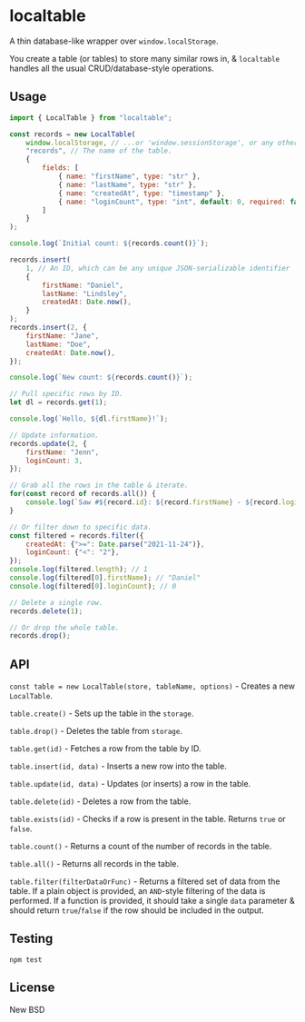 # localtable

A thin database-like wrapper over `window.localStorage`.

You create a table (or tables) to store many similar rows in, & `localtable`
handles all the usual CRUD/database-style operations.


## Usage

```javascript
import { LocalTable } from "localtable";

const records = new LocalTable(
    window.localStorage, // ...or 'window.sessionStorage', or any other 'Storage'-like object.
    "records", // The name of the table.
    {
        fields: [
            { name: "firstName", type: "str" },
            { name: "lastName", type: "str" },
            { name: "createdAt", type: "timestamp" },
            { name: "loginCount", type: "int", default: 0, required: false },
        ]
    }
);

console.log(`Initial count: ${records.count()}`);

records.insert(
    1, // An ID, which can be any unique JSON-serializable identifier
    {
        firstName: "Daniel",
        lastName: "Lindsley",
        createdAt: Date.now(),
    }
);
records.insert(2, {
    firstName: "Jane",
    lastName: "Doe",
    createdAt: Date.now(),
});

console.log(`New count: ${records.count()}`);

// Pull specific rows by ID.
let dl = records.get(1);

console.log(`Hello, ${dl.firstName}!`);

// Update information.
records.update(2, {
    firstName: "Jenn",
    loginCount: 3,
});

// Grab all the rows in the table & iterate.
for(const record of records.all()) {
    console.log(`Saw #${record.id}: ${record.firstName} - ${record.loginCount}`);
}

// Or filter down to specific data.
const filtered = records.filter({
    createdAt: {">=": Date.parse("2021-11-24")},
    loginCount: {"<": "2"},
});
console.log(filtered.length); // 1
console.log(filtered[0].firstName); // "Daniel"
console.log(filtered[0].loginCount); // 0

// Delete a single row.
records.delete(1);

// Or drop the whole table.
records.drop();
```


## API

`const table = new LocalTable(store, tableName, options)` - Creates a new
`LocalTable`.

`table.create()` - Sets up the table in the `storage`.

`table.drop()` - Deletes the table from `storage`.

`table.get(id)` - Fetches a row from the table by ID.

`table.insert(id, data)` - Inserts a new row into the table.

`table.update(id, data)` - Updates (or inserts) a row in the table.

`table.delete(id)` - Deletes a row from the table.

`table.exists(id)` - Checks if a row is present in the table. Returns `true`
or `false`.

`table.count()` - Returns a count of the number of records in the table.

`table.all()` - Returns all records in the table.

`table.filter(filterDataOrFunc)` - Returns a filtered set of data from the
table. If a plain object is provided, an `AND`-style filtering of the data is
performed. If a function is provided, it should take a single `data` parameter
& should return `true`/`false` if the row should be included in the output.


## Testing

`npm test`


## License

New BSD
